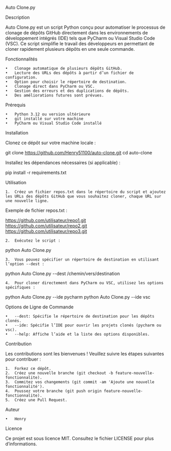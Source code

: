 
Auto Clone.py

Description

Auto Clone.py est un script Python conçu pour automatiser le processus de clonage de dépôts GitHub directement dans les environnements de développement intégrés (IDE) tels que PyCharm ou Visual Studio Code (VSC). Ce script simplifie le travail des développeurs en permettant de cloner rapidement plusieurs dépôts en une seule commande.

Fonctionnalités

	•	Clonage automatique de plusieurs dépôts GitHub.
	•	Lecture des URLs des dépôts à partir d’un fichier de configuration.
	•	Option pour choisir le répertoire de destination.
	•	Clonage direct dans PyCharm ou VSC.
	•	Gestion des erreurs et des duplications de dépôts.
	•	Des améliorations futures sont prévues.

Prérequis

	•	Python 3.12 ou version ultérieure
	•	git installé sur votre machine
	•	PyCharm ou Visual Studio Code installé

Installation

Clonez ce dépôt sur votre machine locale :

git clone https://github.com/Henry51100/auto-clone.git
cd auto-clone

Installez les dépendances nécessaires (si applicable) :

pip install -r requirements.txt

Utilisation

	1.	Créez un fichier repos.txt dans le répertoire du script et ajoutez les URLs des dépôts GitHub que vous souhaitez cloner, chaque URL sur une nouvelle ligne.
Exemple de fichier repos.txt :

https://github.com/utilisateur/repo1.git
https://github.com/utilisateur/repo2.git
https://github.com/utilisateur/repo3.git


	2.	Exécutez le script :

python Auto Clone.py


	3.	Vous pouvez spécifier un répertoire de destination en utilisant l’option --dest :

python Auto Clone.py --dest /chemin/vers/destination


	4.	Pour cloner directement dans PyCharm ou VSC, utilisez les options spécifiques :

python Auto Clone.py --ide pycharm
python Auto Clone.py --ide vsc



Options de Ligne de Commande

	•	--dest: Spécifie le répertoire de destination pour les dépôts clonés.
	•	--ide: Spécifie l’IDE pour ouvrir les projets clonés (pycharm ou vsc).
	•	--help: Affiche l’aide et la liste des options disponibles.

Contribution

Les contributions sont les bienvenues ! Veuillez suivre les étapes suivantes pour contribuer :

	1.	Forkez ce dépôt.
	2.	Créez une nouvelle branche (git checkout -b feature-nouvelle-fonctionnalite).
	3.	Commitez vos changements (git commit -am 'Ajoute une nouvelle fonctionnalité').
	4.	Poussez votre branche (git push origin feature-nouvelle-fonctionnalite).
	5.	Créez une Pull Request.

Auteur

	•	Henry

Licence

Ce projet est sous licence MIT. Consultez le fichier LICENSE pour plus d’informations.
